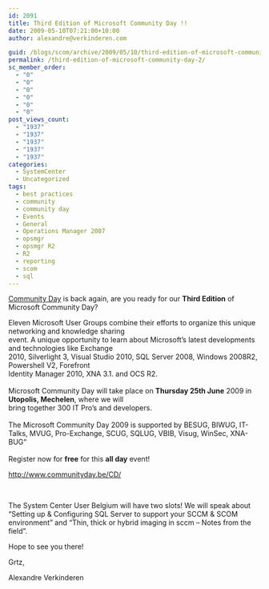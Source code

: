 ```yaml
---
id: 2091
title: Third Edition of Microsoft Community Day !!
date: 2009-05-10T07:21:00+10:00
author: alexandre@verkinderen.com

guid: /blogs/scom/archive/2009/05/10/third-edition-of-microsoft-community-day.aspx
permalink: /third-edition-of-microsoft-community-day-2/
sc_member_order:
  - "0"
  - "0"
  - "0"
  - "0"
  - "0"
  - "0"
post_views_count:
  - "1937"
  - "1937"
  - "1937"
  - "1937"
  - "1937"
categories:
  - SystemCenter
  - Uncategorized
tags:
  - best practices
  - community
  - community day
  - Events
  - General
  - Operations Manager 2007
  - opsmgr
  - opsmgr R2
  - R2
  - reporting
  - scom
  - sql
---
```

<a target="_blank" href="http://www.communityday.be/CD/">Community Day</a> is back again, are you ready for our **Third Edition** of Microsoft Community Day?

Eleven Microsoft User Groups combine their efforts to organize this unique networking and knowledge sharing  
event. A unique opportunity to learn about Microsoft&rsquo;s latest developments and technologies like Exchange  
2010, Silverlight 3, Visual Studio 2010, SQL Server 2008, Windows 2008R2, Powershell V2, Forefront  
Identity Manager 2010, XNA 3.1. and OCS R2.  
&nbsp;  
Microsoft Community Day will take place on **Thursday 25th June** 2009 in **Utopolis, Mechelen**, where we will  
bring together 300 IT Pro&rsquo;s and developers.  
&nbsp;  
The Microsoft Community Day 2009 is supported by BESUG, BIWUG, IT-Talks, MVUG, Pro-Exchange, SCUG, SQLUG, VBIB, Visug, WinSec, XNA-BUG&ldquo;  
&nbsp;  
Register now for **free** for this **all day** event!

<http://www.communityday.be/CD/>

&nbsp;

The System Center User Belgium will have two slots! We will speak about &#8220;Setting up & Configuring SQL Server to support your SCCM & SCOM environment&#8221; and &#8220;Thin, thick or hybrid imaging in sccm &#8211; Notes from the field&#8221;.

Hope to see you there!

Grtz,

Alexandre Verkinderen
